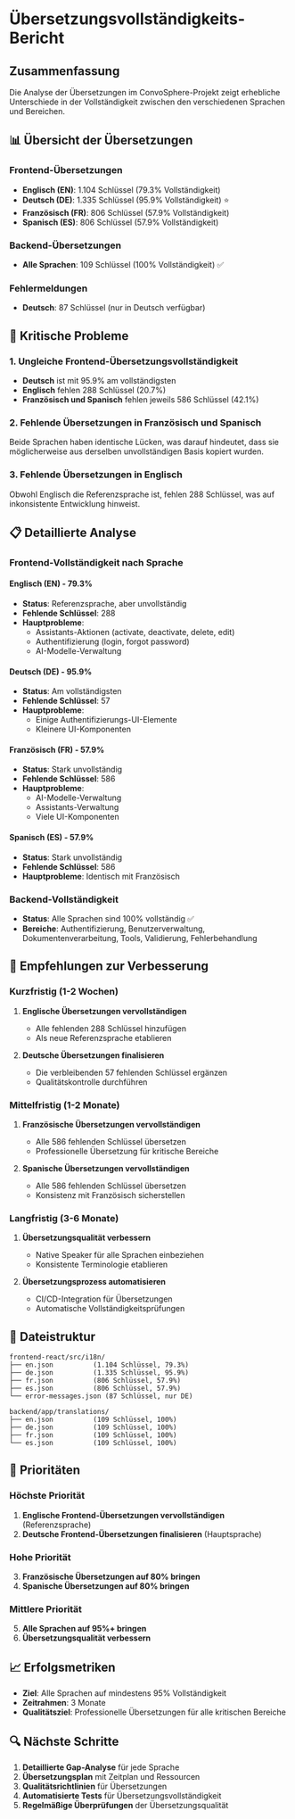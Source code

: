 # Übersetzungsvollständigkeits-Bericht

## Zusammenfassung

Die Analyse der Übersetzungen im ConvoSphere-Projekt zeigt erhebliche Unterschiede in der Vollständigkeit zwischen den verschiedenen Sprachen und Bereichen.

## 📊 Übersicht der Übersetzungen

### Frontend-Übersetzungen
- **Englisch (EN)**: 1.104 Schlüssel (79.3% Vollständigkeit)
- **Deutsch (DE)**: 1.335 Schlüssel (95.9% Vollständigkeit) ⭐
- **Französisch (FR)**: 806 Schlüssel (57.9% Vollständigkeit)
- **Spanisch (ES)**: 806 Schlüssel (57.9% Vollständigkeit)

### Backend-Übersetzungen
- **Alle Sprachen**: 109 Schlüssel (100% Vollständigkeit) ✅

### Fehlermeldungen
- **Deutsch**: 87 Schlüssel (nur in Deutsch verfügbar)

## 🚨 Kritische Probleme

### 1. Ungleiche Frontend-Übersetzungsvollständigkeit
- **Deutsch** ist mit 95.9% am vollständigsten
- **Englisch** fehlen 288 Schlüssel (20.7%)
- **Französisch und Spanisch** fehlen jeweils 586 Schlüssel (42.1%)

### 2. Fehlende Übersetzungen in Französisch und Spanisch
Beide Sprachen haben identische Lücken, was darauf hindeutet, dass sie möglicherweise aus derselben unvollständigen Basis kopiert wurden.

### 3. Fehlende Übersetzungen in Englisch
Obwohl Englisch die Referenzsprache ist, fehlen 288 Schlüssel, was auf inkonsistente Entwicklung hinweist.

## 📋 Detaillierte Analyse

### Frontend-Vollständigkeit nach Sprache

#### Englisch (EN) - 79.3%
- **Status**: Referenzsprache, aber unvollständig
- **Fehlende Schlüssel**: 288
- **Hauptprobleme**: 
  - Assistants-Aktionen (activate, deactivate, delete, edit)
  - Authentifizierung (login, forgot password)
  - AI-Modelle-Verwaltung

#### Deutsch (DE) - 95.9%
- **Status**: Am vollständigsten
- **Fehlende Schlüssel**: 57
- **Hauptprobleme**:
  - Einige Authentifizierungs-UI-Elemente
  - Kleinere UI-Komponenten

#### Französisch (FR) - 57.9%
- **Status**: Stark unvollständig
- **Fehlende Schlüssel**: 586
- **Hauptprobleme**:
  - AI-Modelle-Verwaltung
  - Assistants-Verwaltung
  - Viele UI-Komponenten

#### Spanisch (ES) - 57.9%
- **Status**: Stark unvollständig
- **Fehlende Schlüssel**: 586
- **Hauptprobleme**: Identisch mit Französisch

### Backend-Vollständigkeit
- **Status**: Alle Sprachen sind 100% vollständig ✅
- **Bereiche**: Authentifizierung, Benutzerverwaltung, Dokumentenverarbeitung, Tools, Validierung, Fehlerbehandlung

## 🔧 Empfehlungen zur Verbesserung

### Kurzfristig (1-2 Wochen)
1. **Englische Übersetzungen vervollständigen**
   - Alle fehlenden 288 Schlüssel hinzufügen
   - Als neue Referenzsprache etablieren

2. **Deutsche Übersetzungen finalisieren**
   - Die verbleibenden 57 fehlenden Schlüssel ergänzen
   - Qualitätskontrolle durchführen

### Mittelfristig (1-2 Monate)
1. **Französische Übersetzungen vervollständigen**
   - Alle 586 fehlenden Schlüssel übersetzen
   - Professionelle Übersetzung für kritische Bereiche

2. **Spanische Übersetzungen vervollständigen**
   - Alle 586 fehlenden Schlüssel übersetzen
   - Konsistenz mit Französisch sicherstellen

### Langfristig (3-6 Monate)
1. **Übersetzungsqualität verbessern**
   - Native Speaker für alle Sprachen einbeziehen
   - Konsistente Terminologie etablieren

2. **Übersetzungsprozess automatisieren**
   - CI/CD-Integration für Übersetzungen
   - Automatische Vollständigkeitsprüfungen

## 📁 Dateistruktur

```
frontend-react/src/i18n/
├── en.json          (1.104 Schlüssel, 79.3%)
├── de.json          (1.335 Schlüssel, 95.9%)
├── fr.json          (806 Schlüssel, 57.9%)
├── es.json          (806 Schlüssel, 57.9%)
└── error-messages.json (87 Schlüssel, nur DE)

backend/app/translations/
├── en.json          (109 Schlüssel, 100%)
├── de.json          (109 Schlüssel, 100%)
├── fr.json          (109 Schlüssel, 100%)
└── es.json          (109 Schlüssel, 100%)
```

## 🎯 Prioritäten

### Höchste Priorität
1. **Englische Frontend-Übersetzungen vervollständigen** (Referenzsprache)
2. **Deutsche Frontend-Übersetzungen finalisieren** (Hauptsprache)

### Hohe Priorität
3. **Französische Übersetzungen auf 80% bringen**
4. **Spanische Übersetzungen auf 80% bringen**

### Mittlere Priorität
5. **Alle Sprachen auf 95%+ bringen**
6. **Übersetzungsqualität verbessern**

## 📈 Erfolgsmetriken

- **Ziel**: Alle Sprachen auf mindestens 95% Vollständigkeit
- **Zeitrahmen**: 3 Monate
- **Qualitätsziel**: Professionelle Übersetzungen für alle kritischen Bereiche

## 🔍 Nächste Schritte

1. **Detaillierte Gap-Analyse** für jede Sprache
2. **Übersetzungsplan** mit Zeitplan und Ressourcen
3. **Qualitätsrichtlinien** für Übersetzungen
4. **Automatisierte Tests** für Übersetzungsvollständigkeit
5. **Regelmäßige Überprüfungen** der Übersetzungsqualität